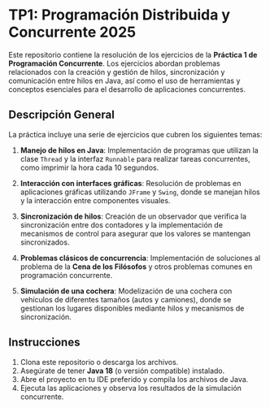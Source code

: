 # TP1: Programación Distribuida y Concurrente 2025

Este repositorio contiene la resolución de los ejercicios de la **Práctica 1 de Programación Concurrente**. Los ejercicios abordan problemas relacionados con la creación y gestión de hilos, sincronización y comunicación entre hilos en Java, así como el uso de herramientas y conceptos esenciales para el desarrollo de aplicaciones concurrentes.

## Descripción General

La práctica incluye una serie de ejercicios que cubren los siguientes temas:

1. **Manejo de hilos en Java**: Implementación de programas que utilizan la clase `Thread` y la interfaz `Runnable` para realizar tareas concurrentes, como imprimir la hora cada 10 segundos.

2. **Interacción con interfaces gráficas**: Resolución de problemas en aplicaciones gráficas utilizando `JFrame` y `Swing`, donde se manejan hilos y la interacción entre componentes visuales.

3. **Sincronización de hilos**: Creación de un observador que verifica la sincronización entre dos contadores y la implementación de mecanismos de control para asegurar que los valores se mantengan sincronizados.

4. **Problemas clásicos de concurrencia**: Implementación de soluciones al problema de la **Cena de los Filósofos** y otros problemas comunes en programación concurrente.

5. **Simulación de una cochera**: Modelización de una cochera con vehículos de diferentes tamaños (autos y camiones), donde se gestionan los lugares disponibles mediante hilos y mecanismos de sincronización.

## Instrucciones

1. Clona este repositorio o descarga los archivos.
2. Asegúrate de tener **Java 18** (o versión compatible) instalado.
3. Abre el proyecto en tu IDE preferido y compila los archivos de Java.
4. Ejecuta las aplicaciones y observa los resultados de la simulación concurrente.
